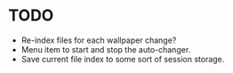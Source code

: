 # TODO

* Re-index files for each wallpaper change?
* Menu item to start and stop the auto-changer.
* Save current file index to some sort of session storage.